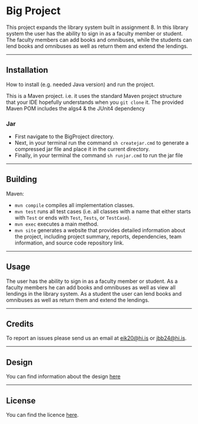 # Big Project
This project expands the library system built in assignment 8. In this library system the user has the ability to sign
in as a faculty member or student. The faculty members can add books and omnibuses, while the students can lend books and
omnibuses as well as return them and extend the lendings.

---

## Installation

How to install (e.g. needed Java version) and run the project.

This is a Maven project. i.e. it uses the standard Maven project structure that your IDE hopefully understands when 
you `git clone` it. The provided Maven POM includes the algs4 & the JUnit4 dependency

### Jar

 - First navigate to the BigProject directory.
 - Next, in your terminal run the command `sh createjar.cmd` to generate a compressed jar file and place it in the current directory.
 - Finally, in your terminal the command `sh runjar.cmd` to run the jar file

---
## Building

Maven:

- `mvn compile` compiles all implementation classes.
- `mvn test` runs all test cases (i.e. all classes with a name that either starts with `Test` or ends with `Test`, `Tests`, or `TestCase`).
- `mvn exec` executes a main method.
- `mvn site` generates a website that provides detailed information about the project, including project summary, reports, dependencies, team information, and source code repository link.


---
## Usage

The user has the ability to sign in as a faculty member or student. As a faculty members he can add books and omnibuses
as well as view all lendings in the library system. As a student the user can lend books and omnibuses as well as 
return them and extend the lendings.

---
## Credits

To report an issues please send us an email at eik20@hi.is or jbb24@hi.is.

---
## Design

You can find information about the design [here](src/site/markdown/Design.md)


---
## License

You can find the licence [here](LICENSE).